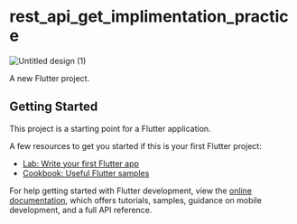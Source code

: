 # rest_api_get_implimentation_practice
![Untitled design (1)](https://github.com/mahmudebnezaman/REST_API_Practice_Get/assets/89069368/d5ace00e-be5a-4154-948e-e956aa2b24ed)

A new Flutter project.

## Getting Started

This project is a starting point for a Flutter application.

A few resources to get you started if this is your first Flutter project:

- [Lab: Write your first Flutter app](https://docs.flutter.dev/get-started/codelab)
- [Cookbook: Useful Flutter samples](https://docs.flutter.dev/cookbook)

For help getting started with Flutter development, view the
[online documentation](https://docs.flutter.dev/), which offers tutorials,
samples, guidance on mobile development, and a full API reference.
